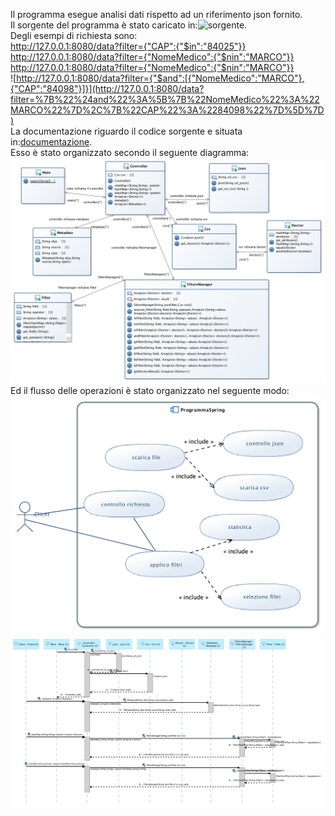 Il programma esegue analisi dati rispetto ad un riferimento json fornito.<br>
Il sorgente del programma è stato caricato in:![sorgente](https://github.com/Ciuca1997/Progetto-Java/tree/master/programma_spring/src/main/java/programma/).<br>
Degli esempi di richiesta sono:<br>
http://127.0.0.1:8080/data?filter={"CAP":{"$in":"84025"}}<br>
http://127.0.0.1:8080/data?filter={"NomeMedico":{"$nin":"MARCO"}}<br>
http://127.0.0.1:8080/data?filter={"NomeMedico":{"$nin":"MARCO"}}<br>
![http://127.0.0.1:8080/data?filter={"$and":[{"NomeMedico":"MARCO"},{"CAP":"84098"}]}](http://127.0.0.1:8080/data?filter=%7B%22%24and%22%3A%5B%7B%22NomeMedico%22%3A%22MARCO%22%7D%2C%7B%22CAP%22%3A%2284098%22%7D%5D%7D)<br>
La documentazione riguardo il codice sorgente e situata in:[documentazione](https://github.com/Ciuca1997/Progetto-Java/blob/master/doc/).<br>
Esso è stato organizzato secondo il seguente diagramma:<br>
![alt text](https://github.com/Ciuca1997/Progetto-Java/blob/master/Diagrmmi%20UML%20immagini/ClassDiagramz.png)
Ed il flusso delle operazioni è stato organizzato nel seguente modo:<br>
![alt text](https://github.com/Ciuca1997/Progetto-Java/blob/master/Diagrmmi%20UML%20immagini/UseCaseDiagramz.png)
![alt text](https://github.com/Ciuca1997/Progetto-Java/blob/master/Diagrmmi%20UML%20immagini/SequenceDiagram.png)
